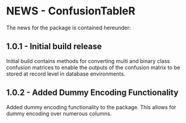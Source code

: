# NEWS - ConfusionTableR

The news for the package is contained hereunder:

## 1.0.1 - Initial build release 
Initial build contains methods for converting multi and binary class confusion matrices to enable the outputs of the confusion matrix to be stored at record level in database environments.

## 1.0.2 - Added Dummy Encoding Functionality
Added dummy encoding functionality to the package. This allows for dummy encoding over numerous columns.


